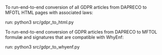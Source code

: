 To run-end-to-end conversion of all GDPR articles from DAPRECO to MFOTL HTML pages with associated laws:

run: python3 src/gdpr_to_html.py

To run-end-to-end conversion of GDPR articles from DAPRECO to MFTOL formulæ and signatures that are compatible with WhyEnf:

run: python3 src/gdpr_to_whyenf.py
